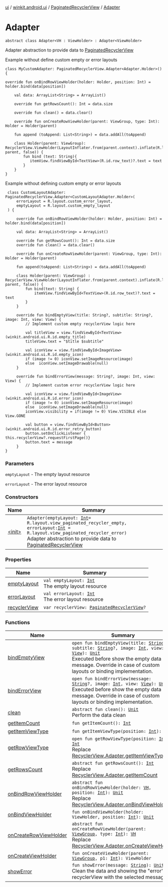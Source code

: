 [ui](../../../index.md) / [winkit.android.ui](../../index.md) / [PaginatedRecyclerView](../index.md) / [Adapter](./index.md)

# Adapter

`abstract class Adapter<VH : ViewHolder> : Adapter<ViewHolder>`

Adapter abstraction to provide data to [PaginatedRecyclerView](../index.md)

Example without define custom empty or error layouts

```
class MyCustomAdapter: PaginatedRecyclerView.Adapter<Adapter.Holder>() {

override fun onBindRowViewHolder(holder: Holder, position: Int) = holder.bind(data[position])

    val data: ArrayList<String> = ArrayList()

    override fun getRowsCount(): Int = data.size

    override fun clean() = data.clear()

    override fun onCreateRowViewHolder(parent: ViewGroup, type: Int): Holder = Holder(parent)

    fun append (toAppend: List<String>) = data.addAll(toAppend)

    class Holder(parent: ViewGroup): RecyclerView.ViewHolder(LayoutInflater.from(parent.context).inflate(R.layout.row, parent, false)) {
        fun bind (text: String){
           itemView.findViewById<TextView>(R.id.row_text)?.text = text
        }
    }
}
```

Example without defining custom empty or error layouts

```
 class CustomLayoutAdapter: PaginatedRecyclerView.Adapter<CustomLayoutAdapter.Holder>(
     errorLayout = R.layout.custom_error_layout,
     emptyLayout = R.layout.custom_empty_layout
 ) {

     override fun onBindRowViewHolder(holder: Holder, position: Int) = holder.bind(data[position])

     val data: ArrayList<String> = ArrayList()

     override fun getRowsCount(): Int = data.size
     override fun clean() = data.clear()

     override fun onCreateRowViewHolder(parent: ViewGroup, type: Int): Holder = Holder(parent)

     fun append(toAppend: List<String>) = data.addAll(toAppend)

     class Holder(parent: ViewGroup) : RecyclerView.ViewHolder(LayoutInflater.from(parent.context).inflate(R.layout.row, parent, false)) {
         fun bind(text: String) {
             itemView.findViewById<TextView>(R.id.row_text)?.text = text
         }
     }

     override fun bindEmptyView(title: String?, subtitle: String?, image: Int, view: View) {
         // Implement custom empty recyclerView logic here

         val titleView = view.findViewById<TextView>(winkit.android.ui.R.id.empty_title)
         titleView.text = "$title $subtitle"

         val iconView = view.findViewById<ImageView>(winkit.android.ui.R.id.empty_icon)
         if (image != 0) iconView.setImageResource(image)
         else  iconView.setImageDrawable(null)
     }

     override fun bindErrorView(message: String?, image: Int, view: View) {
         // Implement custom error recyclerView logic here

         val iconView = view.findViewById<ImageView>(winkit.android.ui.R.id.error_icon)
         if (image != 0) iconView.setImageResource(image)
         else  iconView.setImageDrawable(null)
         iconView.visibility = if(image != 0) View.VISIBLE else View.GONE

         val button = view.findViewById<Button>(winkit.android.ui.R.id.error_retry_button)
         button.setOnClickListener { this.recyclerView?.requestFirstPage()}
         button.text = message
     }
}
```

### Parameters

`emptyLayout` - The empty layout resource

`errorLayout` - The error layout resource

### Constructors

| Name | Summary |
|---|---|
| [&lt;init&gt;](-init-.md) | `Adapter(emptyLayout: `[`Int`](https://kotlinlang.org/api/latest/jvm/stdlib/kotlin/-int/index.html)` = R.layout.view_paginated_recycler_empty, errorLayout: `[`Int`](https://kotlinlang.org/api/latest/jvm/stdlib/kotlin/-int/index.html)` = R.layout.view_paginated_recycler_error)`<br>Adapter abstraction to provide data to [PaginatedRecyclerView](../index.md) |

### Properties

| Name | Summary |
|---|---|
| [emptyLayout](empty-layout.md) | `val emptyLayout: `[`Int`](https://kotlinlang.org/api/latest/jvm/stdlib/kotlin/-int/index.html)<br>The empty layout resource |
| [errorLayout](error-layout.md) | `val errorLayout: `[`Int`](https://kotlinlang.org/api/latest/jvm/stdlib/kotlin/-int/index.html)<br>The error layout resource |
| [recyclerView](recycler-view.md) | `var recyclerView: `[`PaginatedRecyclerView`](../index.md)`?` |

### Functions

| Name | Summary |
|---|---|
| [bindEmptyView](bind-empty-view.md) | `open fun bindEmptyView(title: `[`String`](https://kotlinlang.org/api/latest/jvm/stdlib/kotlin/-string/index.html)`?, subtitle: `[`String`](https://kotlinlang.org/api/latest/jvm/stdlib/kotlin/-string/index.html)`?, image: `[`Int`](https://kotlinlang.org/api/latest/jvm/stdlib/kotlin/-int/index.html)`, view: `[`View`](https://developer.android.com/reference/android/view/View.html)`): `[`Unit`](https://kotlinlang.org/api/latest/jvm/stdlib/kotlin/-unit/index.html)<br>Executed before show the empty data message. Override in case of custom layouts or binding implementation. |
| [bindErrorView](bind-error-view.md) | `open fun bindErrorView(message: `[`String`](https://kotlinlang.org/api/latest/jvm/stdlib/kotlin/-string/index.html)`?, image: `[`Int`](https://kotlinlang.org/api/latest/jvm/stdlib/kotlin/-int/index.html)`, view: `[`View`](https://developer.android.com/reference/android/view/View.html)`): `[`Unit`](https://kotlinlang.org/api/latest/jvm/stdlib/kotlin/-unit/index.html)<br>Executed before show the empty data message. Override in case of custom layouts or binding implementation. |
| [clean](clean.md) | `abstract fun clean(): `[`Unit`](https://kotlinlang.org/api/latest/jvm/stdlib/kotlin/-unit/index.html)<br>Perform the data clean |
| [getItemCount](get-item-count.md) | `fun getItemCount(): `[`Int`](https://kotlinlang.org/api/latest/jvm/stdlib/kotlin/-int/index.html) |
| [getItemViewType](get-item-view-type.md) | `fun getItemViewType(position: `[`Int`](https://kotlinlang.org/api/latest/jvm/stdlib/kotlin/-int/index.html)`): `[`Int`](https://kotlinlang.org/api/latest/jvm/stdlib/kotlin/-int/index.html) |
| [getRowViewType](get-row-view-type.md) | `open fun getRowViewType(position: `[`Int`](https://kotlinlang.org/api/latest/jvm/stdlib/kotlin/-int/index.html)`): `[`Int`](https://kotlinlang.org/api/latest/jvm/stdlib/kotlin/-int/index.html)<br>Replace [RecyclerView.Adapter.getItemViewType](#) |
| [getRowsCount](get-rows-count.md) | `abstract fun getRowsCount(): `[`Int`](https://kotlinlang.org/api/latest/jvm/stdlib/kotlin/-int/index.html)<br>Replace [RecyclerView.Adapter.getItemCount](#) |
| [onBindRowViewHolder](on-bind-row-view-holder.md) | `abstract fun onBindRowViewHolder(holder: `[`VH`](index.md#VH)`, position: `[`Int`](https://kotlinlang.org/api/latest/jvm/stdlib/kotlin/-int/index.html)`): `[`Unit`](https://kotlinlang.org/api/latest/jvm/stdlib/kotlin/-unit/index.html)<br>Replace [RecyclerView.Adapter.onBindViewHolder](#) |
| [onBindViewHolder](on-bind-view-holder.md) | `fun onBindViewHolder(holder: ViewHolder, position: `[`Int`](https://kotlinlang.org/api/latest/jvm/stdlib/kotlin/-int/index.html)`): `[`Unit`](https://kotlinlang.org/api/latest/jvm/stdlib/kotlin/-unit/index.html) |
| [onCreateRowViewHolder](on-create-row-view-holder.md) | `abstract fun onCreateRowViewHolder(parent: `[`ViewGroup`](https://developer.android.com/reference/android/view/ViewGroup.html)`, type: `[`Int`](https://kotlinlang.org/api/latest/jvm/stdlib/kotlin/-int/index.html)`): `[`VH`](index.md#VH)<br>Replace [RecyclerView.Adapter.onCreateViewHolder](#) |
| [onCreateViewHolder](on-create-view-holder.md) | `fun onCreateViewHolder(parent: `[`ViewGroup`](https://developer.android.com/reference/android/view/ViewGroup.html)`, p1: `[`Int`](https://kotlinlang.org/api/latest/jvm/stdlib/kotlin/-int/index.html)`): ViewHolder` |
| [showError](show-error.md) | `fun showError(message: `[`String`](https://kotlinlang.org/api/latest/jvm/stdlib/kotlin/-string/index.html)`): `[`Unit`](https://kotlinlang.org/api/latest/jvm/stdlib/kotlin/-unit/index.html)<br>Clean the data and showing the "error" recyclerView with the selected message. |
